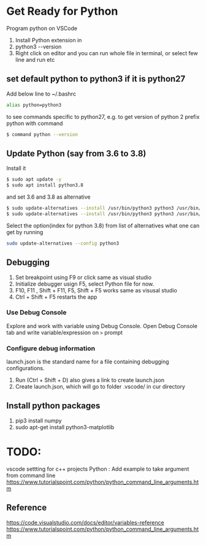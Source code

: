 # Get Ready for Python 

Program python on VSCode 
1. Install Python extension in 
2. python3 --version
3. Right click on editor and you can run whole file in terminal, or select few line and run etc

## set default python to python3  if it is python27
Add below line to ~/.bashrc
```sh
alias python=python3
```
to see commands specific to python27, e.g. to get version of python 2 prefix python with command
```sh
$ command python --version
```

## Update Python (say from 3.6 to 3.8)
Install it 
```sh
$ sudo apt update -y
$ sudo apt install python3.8
```
and set 3.6 and 3.8 as alternative
```sh
$ sudo update-alternatives --install /usr/bin/python3 python3 /usr/bin/python3.6 1
$ sudo update-alternatives --install /usr/bin/python3 python3 /usr/bin/python3.8 2
```
Select the option(index for python 3.8) from list of alternatives what one can get by running 
```sh
sudo update-alternatives --config python3
```

## Debugging
1. Set breakpoint using F9 or click same as visual studio
2. Initialize debugger usign F5, select Python file for now.
3. F10, F11 , Shift + F11, F5, Shift + F5 works same as visusal studio
4. Ctrl + Shift + F5 restarts the app
### Use Debug Console 
Explore and work with variable using Debug Console. Open Debug Console tab and write variable/expression on `>` prompt

### Configure debug information 
launch.json is the standard name for a file containing debugging configurations.

1. Run (Ctrl + Shift + D) also gives a link to create launch.json
2. Create launch.json, which will go to folder .vscode/ in cur directory



## Install python packages
1. pip3 install numpy
2. sudo apt-get install python3-matplotlib

# TODO:
vscode settting for c++ projects 
Python : Add example to take argument from command line 
https://www.tutorialspoint.com/python/python_command_line_arguments.htm

## Reference 
https://code.visualstudio.com/docs/editor/variables-reference
https://www.tutorialspoint.com/python/python_command_line_arguments.htm